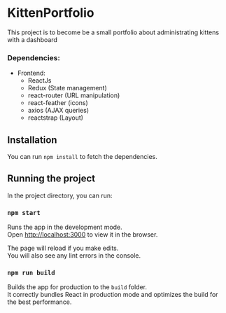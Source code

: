 # KittenPortfolio

This project is to become be a small portfolio about administrating kittens with a dashboard

### Dependencies:
- Frontend:
  - ReactJs
  - Redux (State management)
  - react-router (URL manipulation)
  - react-feather (icons)
  - axios (AJAX queries)
  - reactstrap (Layout)

## Installation

You can run `npm install` to fetch the dependencies.


## Running the project

In the project directory, you can run:

### `npm start`

Runs the app in the development mode.<br>
Open [http://localhost:3000](http://localhost:3000) to view it in the browser.

The page will reload if you make edits.<br>
You will also see any lint errors in the console.

### `npm run build`

Builds the app for production to the `build` folder.<br>
It correctly bundles React in production mode and optimizes the build for the best performance.
